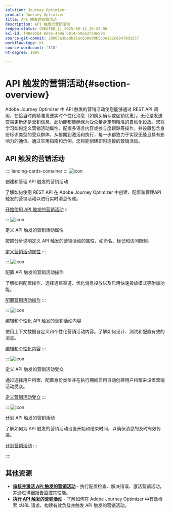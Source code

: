 ```yaml
---
solution: Journey Optimizer
product: Journey Optimizer
title: API 触发的营销活动
description: API 触发的营销活动
redpen-status: CREATED_||_2025-08-11_20-23-06
exl-id: f98e85b4-8d8a-4a9a-b814-59aa3759e534
source-git-commit: 2b907a3be8b11ac6308d0b563e122c88478d1d37
workflow-type: ht
source-wordcount: '318'
ht-degree: 100%

---
```


# API 触发的营销活动{#section-overview}

Adobe Journey Optimizer 中 API 触发的营销活动使您能够通过 REST API 调用，在恰当时刻精准发送实时个性化消息（如购买确认或促销优惠）。无论是发送交易更新还是营销信息，此功能都能确保为受众量身定制精准的自动化投放。您将学习如何定义营销活动属性、配置多语言内容或参与度跟踪等操作，并设置包含身份标识类型的受众群体。从排期到激活和执行，每一步都致力于实现无缝且具有影响力的通信。通过实用指南和示例，您将能创建即时连接的营销活动。

## API 触发的营销活动

:::: landing-cards-container
:::
![icon](https://cdn.experienceleague.adobe.com/icons/circle-play.svg?lang=zh-Hans)

创建和管理 API 触发的营销活动

了解如何使用 REST API 在 Adobe Journey Optimizer 中创建、配置和管理API触发的营销活动以进行实时消息传递。

[开始使用 API 触发的营销活动](../using/campaigns/api-triggered-campaigns.md)
:::

:::
![icon](https://cdn.experienceleague.adobe.com/icons/list-check.svg?lang=zh-Hans)

定义 API 触发的营销活动属性

按照分步说明定义 API 触发的营销活动的属性，如命名、标记和访问限制。

[定义营销活动属性](../using/campaigns/api-triggered-campaign-properties.md)
:::

:::
![icon](https://cdn.experienceleague.adobe.com/icons/gear.svg)

配置 API 触发的营销活动操作

了解如何配置操作、选择通信渠道、优化消息投放以及启用快速投放模式等附加功能。

[配置营销活动操作](../using/campaigns/api-triggered-campaign-action.md)
:::

:::
![icon](https://cdn.experienceleague.adobe.com/icons/bullseye.svg)

编辑和个性化 API 触发的营销活动内容

使用上下文数据自定义和个性化营销活动内容。了解如何设计、测试和配置有效的消息。

[编辑和个性化内容](../using/campaigns/api-triggered-campaign-content.md)
:::

:::
![icon](https://cdn.experienceleague.adobe.com/icons/users.svg?lang=zh-Hans)

定义 API 触发的营销活动受众

通过选择用户档案、配置身份类型并在执行期间启用自动创建用户档案来设置营销活动受众。

[定义营销活动受众](../using/campaigns/api-triggered-campaign-audience.md)
:::

:::
![icon](https://cdn.experienceleague.adobe.com/icons/clock.svg?lang=zh-Hans)

计划 API 触发的营销活动

了解如何为 API 触发的营销活动设置开始和结束时间，以确保消息的及时有效传递。

[计划营销活动](../using/campaigns/api-triggered-campaign-schedule.md)
:::

::::


## 其他资源

- **[审核并激活 API 触发的营销活动](../using/campaigns/review-activate-api-triggered-campaign.md)** - 执行配置检查、解决错误、激活营销活动，并通过详细报告监控其性能。
- **[执行 API 触发的营销活动](../using/campaigns/trigger-campaigns.md)** - 了解如何在 Adobe Journey Optimizer 中有效检索 cURL 请求、构建有效负载并触发 API 触发的营销活动。

